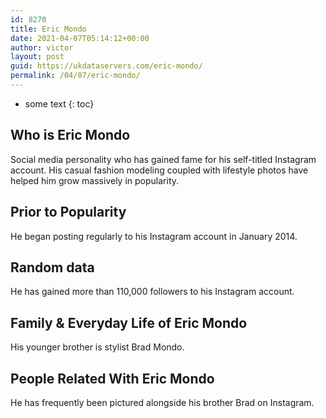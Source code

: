 ```yaml
---
id: 8270
title: Eric Mondo
date: 2021-04-07T05:14:12+00:00
author: victor
layout: post
guid: https://ukdataservers.com/eric-mondo/
permalink: /04/07/eric-mondo/
---
```


* some text
{: toc}


## Who is Eric Mondo



Social media personality who has gained fame for his self-titled Instagram account. His casual fashion modeling coupled with lifestyle photos have helped him grow massively in popularity. 

                
                
                
## Prior to Popularity



He began posting regularly to his Instagram account in January 2014. 

                
                
                
## Random data



He has gained more than 110,000 followers to his Instagram account. 

                
                
                
## Family & Everyday Life of Eric Mondo



His younger brother is stylist Brad Mondo.

                
                
                
## People Related With Eric Mondo



He has frequently been pictured alongside his brother Brad on Instagram.

                
              
            
          
          
          